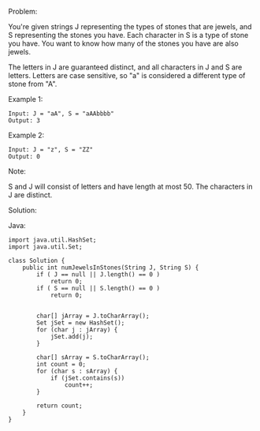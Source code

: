 Problem:

You're given strings J representing the types of stones that are jewels, and S representing the stones you have.  Each character in S is a type of stone you have.  You want to know how many of the stones you have are also jewels.

The letters in J are guaranteed distinct, and all characters in J and S are letters. Letters are case sensitive, so "a" is considered a different type of stone from "A".

Example 1:
```
Input: J = "aA", S = "aAAbbbb"
Output: 3
```

Example 2:
```
Input: J = "z", S = "ZZ"
Output: 0
```
Note:

S and J will consist of letters and have length at most 50.
The characters in J are distinct.

Solution:

Java:
```
import java.util.HashSet;
import java.util.Set;

class Solution {
    public int numJewelsInStones(String J, String S) {
        if ( J == null || J.length() == 0 )
            return 0;
        if ( S == null || S.length() == 0 )
            return 0;
        

        char[] jArray = J.toCharArray();
        Set jSet = new HashSet();
        for (char j : jArray) {
            jSet.add(j);
        }

        char[] sArray = S.toCharArray();
        int count = 0;
        for (char s : sArray) {
            if (jSet.contains(s))
                count++;
        }

        return count;
    }
}
```
